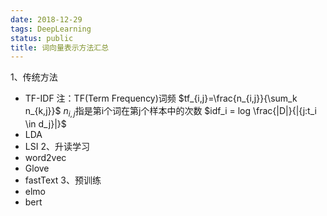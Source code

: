 ```yaml
---
date: 2018-12-29
tags: DeepLearning
status: public
title: 词向量表示方法汇总
---
```

1、传统方法
+ TF-IDF
注：TF(Term Frequency)词频
$tf_{i,j}=\frac{n_{i,j}}{\sum_k n_{k,j}}$
$n_{i,j}$指是第i个词在第j个样本中的次数
$idf_i = log \frac{|D|}{|{j:t_i \in d_j}|}$
+ LDA
+ LSI
2、升读学习
+ word2vec
+ Glove
+ fastText
3、预训练
+ elmo
+ bert
